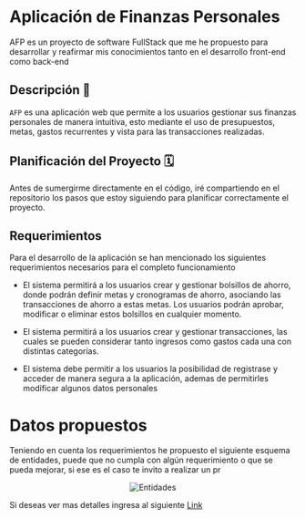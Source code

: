 
# Aplicación de Finanzas Personales

AFP es un proyecto de software FullStack que me he propuesto para desarrollar y reafirmar mis conocimientos tanto en el desarrollo front-end como back-end

## Descripción 📖

`AFP` es una aplicación web que permite a los usuarios gestionar sus finanzas personales de manera intuitiva, esto mediante el uso de presupuestos, metas, gastos recurrentes y vista para las transacciones realizadas.

## Planificación del Proyecto 🗓️

Antes de sumergirme directamente en el código, iré compartiendo en el repositorio los pasos que estoy siguiendo para planificar correctamente el proyecto.

## Requerimientos 

Para el desarrollo de la aplicación se han mencionado los siguientes requerimientos necesarios para el completo funcionamiento

- El sistema permitirá a los usuarios crear y gestionar bolsillos de ahorro, donde podrán definir metas y cronogramas de ahorro, asociando las transacciones de ahorro a estas metas. Los usuarios podrán aprobar, modificar o eliminar estos bolsillos en cualquier momento.

- El sistema permitirá a los usuarios crear y gestionar transacciones, las cuales se pueden considerar tanto ingresos como gastos cada una con distintas categorías.

- El sistema debe permitir a los usuarios la posibilidad de registrase y acceder de manera segura a la aplicación, ademas de permitirles modificar algunos datos personales



# Datos propuestos

Teniendo en cuenta los requerimientos he propuesto el siguiente esquema de entidades, puede que no cumpla con algún requerimiento o que se pueda mejorar, si ese es el caso te invito a realizar un pr

<p align="center">
  <img src="https://res.cloudinary.com/dfmkgykqh/image/upload/v1727911790/vv2vtiasfz7nx2r3vc2e.svg" alt="Entidades
">
</p>

Si deseas ver mas detalles ingresa al siguiente [Link](https://dbdocs.io/jdorozco792006/AFP)